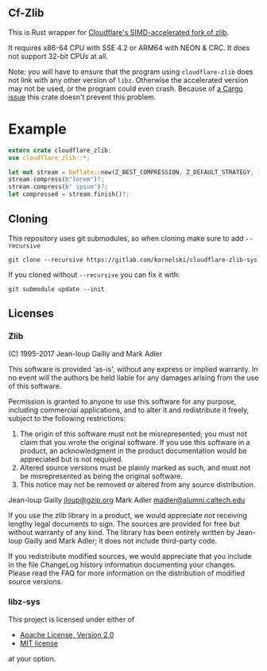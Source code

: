## Cf-Zlib

This is Rust wrapper for [Cloudflare's SIMD-accelerated fork of zlib](https://github.com/cloudflare/zlib).

It requires x86-64 CPU with SSE 4.2 or ARM64 with NEON & CRC. It does not support 32-bit CPUs at all.

Note: you will have to ensure that the program using `cloudflare-zlib` does not link with any other version of `libz`. Otherwise the accelerated version may not be used, or the program could even crash. Because of [a Cargo issue](https://github.com/rust-lang/cargo/issues/6231) this crate doesn't prevent this problem.

# Example

```rust
extern crate cloudflare_zlib;
use cloudflare_zlib::*;

let mut stream = Deflate::new(Z_BEST_COMPRESSION, Z_DEFAULT_STRATEGY, 15)?;
stream.compress(b"lorem")?;
stream.compress(b" ipsum")?;
let compressed = stream.finish()?;
```

## Cloning

This repository uses git submodules, so when cloning make sure to add `--recursive`

    git clone --recursive https://gitlab.com/kornelski/cloudflare-zlib-sys

If you cloned without `--recursive` you can fix it with:

    git submodule update --init


## Licenses

### Zlib

(C) 1995-2017 Jean-loup Gailly and Mark Adler

This software is provided 'as-is', without any express or implied
warranty.  In no event will the authors be held liable for any damages
arising from the use of this software.

Permission is granted to anyone to use this software for any purpose,
including commercial applications, and to alter it and redistribute it
freely, subject to the following restrictions:

1. The origin of this software must not be misrepresented; you must not
  claim that you wrote the original software. If you use this software
  in a product, an acknowledgment in the product documentation would be
  appreciated but is not required.
2. Altered source versions must be plainly marked as such, and must not be
  misrepresented as being the original software.
3. This notice may not be removed or altered from any source distribution.

Jean-loup Gailly jloup@gzip.org
Mark Adler madler@alumni.caltech.edu

If you use the zlib library in a product, we would appreciate *not* receiving
lengthy legal documents to sign.  The sources are provided for free but without
warranty of any kind.  The library has been entirely written by Jean-loup
Gailly and Mark Adler; it does not include third-party code.

If you redistribute modified sources, we would appreciate that you include in
the file ChangeLog history information documenting your changes.  Please read
the FAQ for more information on the distribution of modified source versions.

### libz-sys

This project is licensed under either of

  * [Apache License, Version 2.0](https://www.apache.org/licenses/LICENSE-2.0)
  * [MIT license](https://opensource.org/licenses/MIT)

at your option.
